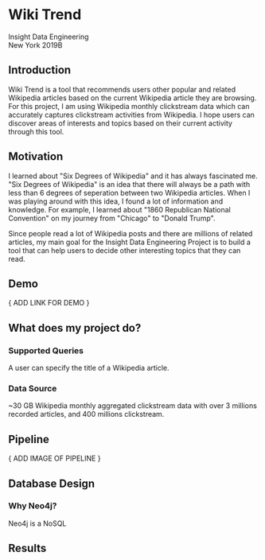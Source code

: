 # Wiki Trend

Insight Data Engineering</br>
New York 2019B</br>

## Introduction
Wiki Trend is a tool that recommends users other popular and related Wikipedia articles based on the current Wikipedia article they are browsing. For this project, I am using Wikipedia monthly clickstream data which can accurately captures clickstream activities from Wikipedia. I hope users can discover areas of interests and topics based on their current activity through this tool.

## Motivation
I learned about "Six Degrees of Wikipedia" and it has always fascinated me. "Six Degrees of Wikipedia" is an idea that there will always be a path with less than 6 degrees of seperation between two Wikipedia articles. When I was playing around with this idea, I found a lot of information and knowledge. For example, I learned about "1860 Republican National Convention" on my journey from "Chicago" to "Donald Trump". 

Since people read a lot of Wikipedia posts and there are millions of related articles, my main goal for the Insight Data Engineering Project is to build a tool that can help users to decide other interesting topics that they can read. 

## Demo
{ ADD LINK FOR DEMO }

## What does my project do?
### Supported Queries
A user can specify the title of a Wikipedia article.

### Data Source
~30 GB Wikipedia monthly aggregated clickstream data with over 3 millions recorded articles, and 400 millions clickstream.

## Pipeline
{ ADD IMAGE OF PIPELINE }

## Database Design
### Why Neo4j?
Neo4j is a NoSQL 

## Results
